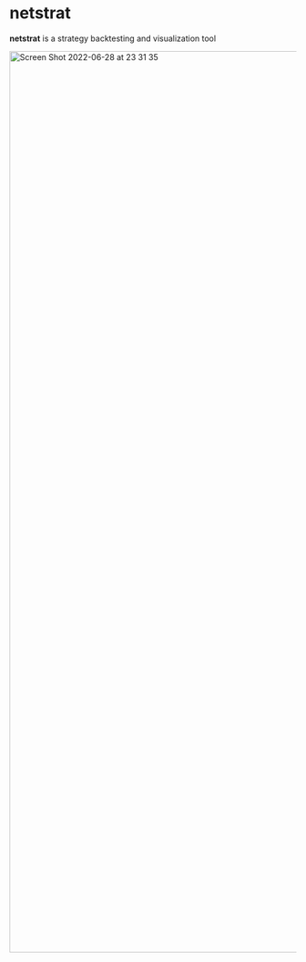 # netstrat
**netstrat** is a strategy backtesting and visualization tool

<img width="1583" alt="Screen Shot 2022-06-28 at 23 31 35" src="https://user-images.githubusercontent.com/32969427/176269321-2b8594d9-4ffd-413b-a6f0-5f640b10dce0.png">
